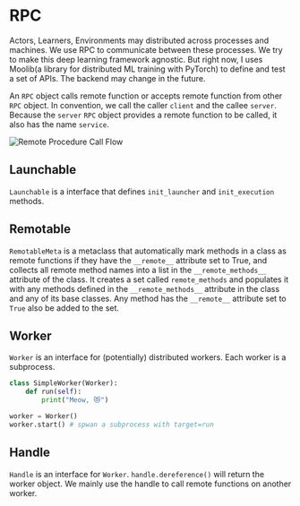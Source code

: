 # RPC

Actors, Learners, Environments may distributed across processes and machines. We use RPC to communicate between these processes. We try to make this deep learning framework agnostic. But right now, I uses Moolib(a library for distributed ML training with PyTorch) to define and test a set of APIs. The backend may change in the future.

An `RPC` object calls remote function or accepts remote function from other `RPC` object. In convention, we call the caller `client` and the callee `server`. Because the `server` `RPC` object provides a remote function to be called, it also has the name `service`.

![ Remote Procedure Call Flow](https://www.ibm.com/docs/en/ssw_aix_71/commprogramming/figures/A12C0bb01.jpg)

## Launchable

`Launchable` is a interface that defines `init_launcher` and `init_execution` methods.

## Remotable

`RemotableMeta` is a metaclass that automatically mark methods in a class as remote functions if they have the `__remote__` attribute set to True, and collects all remote method names into a list in the `__remote_methods__` attribute of the class. It creates a set called `remote_methods` and populates it with any methods defined in the `__remote_methods__` attribute in the class and any of its base classes. Any method has the `__remote__` attribute set to `True` also be added to the set.

## Worker

`Worker` is an interface for (potentially) distributed workers. Each worker is a subprocess.

```python
class SimpleWorker(Worker):
    def run(self):
        print("Meow, 😻")

worker = Worker()
worker.start() # spwan a subprocess with target=run
```

## Handle

`Handle` is an interface for `Worker`. `handle.dereference()` will return the worker object. We mainly use the handle to call remote functions on another worker.